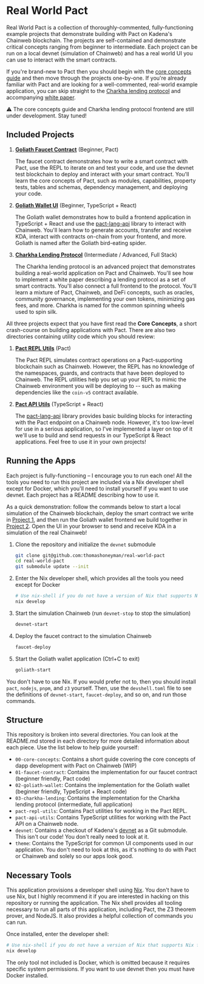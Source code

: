 # Real World Pact

Real World Pact is a collection of thoroughly-commented, fully-functioning example projects that demonstrate building with Pact on Kadena's Chainweb blockchain. The projects are self-contained and demonstrate critical concepts ranging from beginner to intermediate. Each project can be run on a local devnet (simulation of Chainweb) and has a real world UI you can use to interact with the smart contracts.

If you're brand-new to Pact then you should begin with the [core concepts guide](./00-core-concepts/) and then move through the projects one-by-one. If you're already familiar with Pact and are looking for a well-commented, real-world example application, you can skip straight to the [Charkha lending protocol](./03-charkha-lending) and accompanying [white paper](./03-charkha-lending/Charkha-Protocol-Whitepaper.pdf).

:warning: The core concepts guide and Charkha lending protocol frontend are still under development. Stay tuned!

## Included Projects

1. [**Goliath Faucet Contract**](./01-faucet-contract) (Beginner, Pact)

   The faucet contract demonstrates how to write a smart contract with Pact, use the REPL to iterate on and test your code, and use the devnet test blockchain to deploy and interact with your smart contract. You'll learn the core concepts of Pact, such as modules, capabilities, property tests, tables and schemas, dependency management, and deploying your code.

2. [**Goliath Wallet UI**](./02-goliath-wallet) (Beginner, TypeScript + React)

   The Goliath wallet demonstrates how to build a frontend application in TypeScript + React and use the [pact-lang-api](https://github.com/kadena-io/pact-lang-api) library to interact with Chainweb. You'll learn how to generate accounts, transfer and receive KDA, interact with contracts on-chain from your frontend, and more. Goliath is named after the Goliath bird-eating spider.

3. **[Charkha Lending Protocol](./03-charkha-lending)** (Intermediate / Advanced, Full Stack)

   The Charkha lending protocol is an advanced project that demonstrates building a real-world application on Pact and Chainweb. You'll see how to implement a white paper describing a lending protocol as a set of smart contracts. You'll also connect a full frontend to the protocol. You'll learn a mixture of Pact, Chainweb, and DeFi concepts, such as oracles, community governance, implementing your own tokens, minimizing gas fees, and more. Charkha is named for the common spinning wheels used to spin silk.

All three projects expect that you have first read the **Core Concepts**, a short crash-course on building applications with Pact. There are also two directories containing utility code which you should review:

1. **[Pact REPL Utils](./pact-repl-utils)** (Pact)

   The Pact REPL simulates contract operations on a Pact-supporting blockchain such as Chainweb. However, the REPL has no knowledge of the namespaces, guards, and contracts that have been deployed to Chainweb. The REPL utilities help you set up your REPL to mimic the Chainweb environment you will be deploying to -- such as making dependencies like the `coin-v5` contract available.

2. **[Pact API Utils](./pact-api-utils)** (TypeScript + React)

   The [pact-lang-api](https://github.com/kadena-io/pact-lang-api) library provides basic building blocks for interacting with the Pact endpoint on a Chainweb node. However, it's too low-level for use in a serious application, so I've implemented a layer on top of it we'll use to build and send requests in our TypeScript & React applications. Feel free to use it in your own projects!

## Running the Apps

Each project is fully-functioning – I encourage you to run each one! All the tools you need to run this project are included via a Nix developer shell except for Docker, which you'll need to install yourself if you want to use devnet. Each project has a README describing how to use it.

As a quick demonstration: follow the commands below to start a local simulation of the Chainweb blockchain, deploy the smart contract we write in [Project 1](./01-faucet-contract), and then run the Goliath wallet frontend we build together in [Project 2](./02-goliath-wallet). Open the UI in your browser to send and receive KDA in a simulation of the real Chainweb!

1. Clone the repository and initialize the `devnet` submodule

   ```sh
   git clone git@github.com:thomashoneyman/real-world-pact
   cd real-world-pact
   git submodule update --init
   ```

2. Enter the Nix developer shell, which provides all the tools you need except for Docker

   ```sh
   # Use nix-shell if you do not have a version of Nix that supports Nix flakes.
   nix develop
   ```

3. Start the simulation Chainweb (run `devnet-stop` to stop the simulation)

   ```sh
   devnet-start
   ```

4. Deploy the faucet contract to the simulation Chainweb

   ```sh
   faucet-deploy
   ```

5. Start the Goliath wallet application (Ctrl+C to exit)

   ```sh
   goliath-start
   ```

You don't have to use Nix. If you would prefer not to, then you should install `pact`, `nodejs`, `pnpm`, and `z3` yourself. Then, use the `devshell.toml` file to see the definitions of `devnet-start`, `faucet-deploy`, and so on, and run those commands.

## Structure

This repository is broken into several directories. You can look at the README.md stored in each directory for more detailed information about each piece. Use the list below to help guide yourself:

- `00-core-concepts`: Contains a short guide covering the core concepts of dapp development with Pact on Chainweb (WIP)
- `01-faucet-contract`: Contains the implementation for our faucet contract (beginner friendly, Pact code)
- `02-goliath-wallet`: Contains the implementation for the Goliath wallet (beginner friendly, TypeScript + React code)
- `03-charkha-lending`: Contains the implementation for the Charkha lending protocol (intermediate, full application)
- `pact-repl-utils`: Contains Pact utilities for working in the Pact REPL.
- `pact-api-utils`: Contains TypeScript utilities for working with the Pact API on a Chainweb node.
- `devnet`: Contains a checkout of Kadena's [devnet](https://github.com/kadena-io/devnet) as a Git submodule. This isn't our code! You don't really need to look at it.
- `theme`: Contains the TypeScript for common UI components used in our application. You don't need to look at this, as it's nothing to do with Pact or Chainweb and solely so our apps look good.

## Necessary Tools

This application provisions a developer shell using [Nix](https://nixos.org/download.html). You don't have to use Nix, but I highly recommend it if you are interested in hacking on this repository or running the application. The Nix shell provides all tooling necessary to run all parts of this application, including Pact, the Z3 theorem prover, and NodeJS. It also provides a helpful collection of commands you can run.

Once installed, enter the developer shell:

```sh
# Use nix-shell if you do not have a version of Nix that supports Nix flakes.
nix develop
```

The only tool not included is Docker, which is omitted because it requires specific system permissions. If you want to use devnet then you must have Docker installed.
